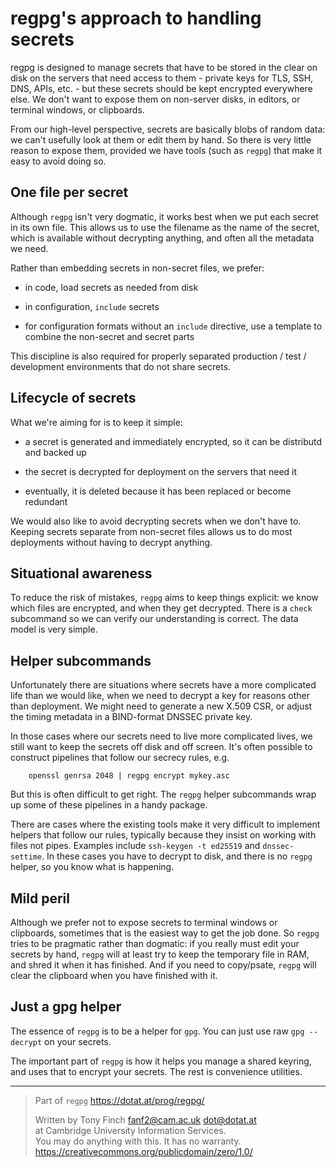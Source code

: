 regpg's approach to handling secrets
====================================

regpg is designed to manage secrets that have to be stored in the
clear on disk on the servers that need access to them - private keys
for TLS, SSH, DNS, APIs, etc. - but these secrets should be kept
encrypted everywhere else. We don't want to expose them on non-server
disks, in editors, or terminal windows, or clipboards.

From our high-level perspective, secrets are basically blobs of random
data: we can't usefully look at them or edit them by hand. So there is
very little reason to expose them, provided we have tools (such as
`regpg`) that make it easy to avoid doing so.


One file per secret
-------------------

Although `regpg` isn't very dogmatic, it works best when we put each
secret in its own file. This allows us to use the filename as the name
of the secret, which is available without decrypting anything, and
often all the metadata we need.

Rather than embedding secrets in non-secret files, we prefer:

* in code, load secrets as needed from disk

* in configuration, `include` secrets

* for configuration formats without an `include` directive,
  use a template to combine the non-secret and secret parts

This discipline is also required for properly separated production /
test / development environments that do not share secrets.


Lifecycle of secrets
--------------------

What we're aiming for is to keep it simple:

* a secret is generated and immediately encrypted, so it can be
  distributd and backed up

* the secret is decrypted for deployment on the servers that need it

* eventually, it is deleted because it has been replaced or become
  redundant

We would also like to avoid decrypting secrets when we don't have to.
Keeping secrets separate from non-secret files allows us to do most
deployments without having to decrypt anything.


Situational awareness
---------------------

To reduce the risk of mistakes, `regpg` aims to keep things explicit:
we know which files are encrypted, and when they get decrypted. There
is a `check` subcommand so we can verify our understanding is correct.
The data model is very simple.


Helper subcommands
------------------

Unfortunately there are situations where secrets have a more
complicated life than we would like, when we need to decrypt a key for
reasons other than deployment. We might need to generate a new X.509
CSR, or adjust the timing metadata in a BIND-format DNSSEC private
key.

In those cases where our secrets need to live more complicated lives,
we still want to keep the secrets off disk and off screen. It's often
possible to construct pipelines that follow our secrecy rules, e.g.

        openssl genrsa 2048 | regpg encrypt mykey.asc

But this is often difficult to get right. The `regpg` helper
subcommands wrap up some of these pipelines in a handy package.

There are cases where the existing tools make it very difficult to
implement helpers that follow our rules, typically because they insist
on working with files not pipes. Examples include `ssh-keygen -t
ed25519` and `dnssec-settime`. In these cases you have to decrypt to
disk, and there is no `regpg` helper, so you know what is happening.


Mild peril
----------

Although we prefer not to expose secrets to terminal windows or
clipboards, sometimes that is the easiest way to get the job done.
So `regpg` tries to be pragmatic rather than dogmatic: if you really
must edit your secrets by hand, `regpg` will at least try to keep the
temporary file in RAM, and shred it when it has finished. And if you
need to copy/psate, `regpg` will clear the clipboard when you have
finished with it.


Just a gpg helper
-----------------

The essence of `regpg` is to be a helper for `gpg`. You can just use
raw `gpg --decrypt` on your secrets.

The important part of `regpg` is how it helps you manage a shared
keyring, and uses that to encrypt your secrets. The rest is
convenience utilities.


---------------------------------------------------------------------------

> Part of `regpg` <https://dotat.at/prog/regpg/>
>
> Written by Tony Finch <fanf2@cam.ac.uk> <dot@dotat.at>  
> at Cambridge University Information Services.  
> You may do anything with this. It has no warranty.  
> <https://creativecommons.org/publicdomain/zero/1.0/>
